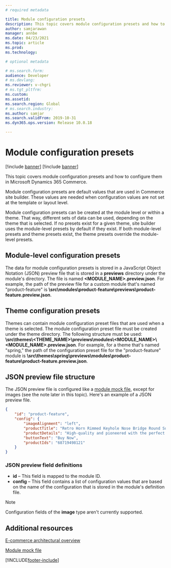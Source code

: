 ```yaml
---
# required metadata

title: Module configuration presets
description: This topic covers module configuration presets and how to configure them in Microsoft Dynamics 365 Commerce.
author: samjarawan
manager: annbe
ms.date: 04/23/2021
ms.topic: article
ms.prod: 
ms.technology: 

# optional metadata

# ms.search.form: 
audience: Developer
# ms.devlang: 
ms.reviewer: v-chgri
# ms.tgt_pltfrm: 
ms.custom: 
ms.assetid: 
ms.search.region: Global
# ms.search.industry: 
ms.author: samjar
ms.search.validFrom: 2019-10-31
ms.dyn365.ops.version: Release 10.0.18

---
```

# Module configuration presets

[!include [banner](../includes/banner.md)]
[!include [banner](../includes/preview-banner.md)]

This topic covers module configuration presets and how to configure them in Microsoft Dynamics 365 Commerce.

Module configuration presets are default values that are used in Commerce site builder. These values are needed when configuration values are not set at the template or layout level.

Module configuration presets can be created at the module level or within a theme. That way, different sets of data can be used, depending on the theme that is selected. If no presets exist for a given theme, site builder uses the module-level presets by default if they exist. If both module-level presets and theme presets exist, the theme presets override the module-level presets.

## Module-level configuration presets

The data for module configuration presets is stored in a JavaScript Object Notation (JSON) preview file that is stored in a **previews** directory under the module's directory. The file is named **\<MODULE\_NAME\>.preview.json**. For example, the path of the preview file for a custom module that's named "product-feature" is **\\src\\modules\\product-feature\\previews\\product-feature.preview.json**.

## Theme configuration presets

Themes can contain module configuration preset files that are used when a theme is selected. The module configuration preset file must be created under the theme directory. The following structure must be used: **\\src\\themes\\\<THEME\_NAME\>\\previews\\modules\\\<MODULE\_NAME\>\\<MODULE\_NAME\>.preview.json**. For example, for a theme that's named "spring," the path of the configuration preset file for the "product-feature" module is **\\src\\themes\\spring\\previews\\modules\\product-feature\\product-feature.preview.json**.

## JSON preview file structure

The JSON preview file is configured like a [module mock file](module-mock-file.md), except for images (see the note later in this topic). Here's an example of a JSON preview file.

```json
{
    "id": "product-feature",
    "config": {
        "imageAlignment": "left",
        "productTitle": "Retro Horn Rimmed Keyhole Nose Bridge Round Sunglasses",
        "productDetails": "High-quality and pioneered with the perfect blend of timeless classic and modern technology with hint of old school glamor.",
        "buttonText": "Buy Now",
        "productIds": "68719498121"
    }
}
```

### JSON preview field definitions

- **id** – This field is mapped to the module ID.
- **config** – This field contains a list of configuration values that are based on the name of the configuration that is stored in the module's definition file.

> [!NOTE]
> Configuration fields of the **image** type aren't currently supported.

## Additional resources

[E-commerce architectural overview](architectural-overview.md)

[Module mock file](module-mock-file.md)

[!INCLUDE[footer-include](../../includes/footer-banner.md)]
